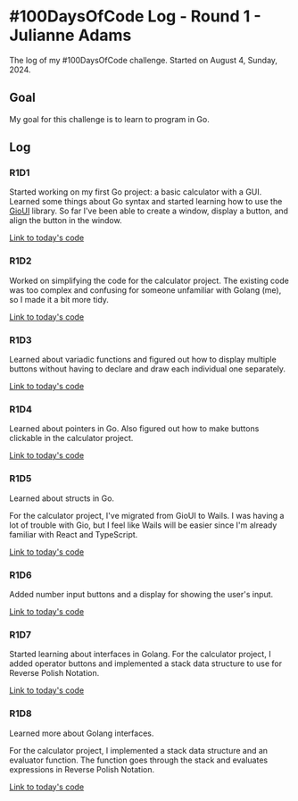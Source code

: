 # #100DaysOfCode Log - Round 1 - Julianne Adams

The log of my #100DaysOfCode challenge. Started on August 4, Sunday, 2024.

## Goal

My goal for this challenge is to learn to program in Go.

## Log

### R1D1

Started working on my first Go project: a basic calculator with a GUI.
Learned some things about Go syntax and started learning how to use the
[GioUI](https://gioui.org/doc/learn/get-started) library. So far I've been able
to create a window, display a button, and align the button in the window.

[Link to today's code](https://github.com/LeftySolara/go-calculator/tree/35c9b0b589644ea69bce4a567a028f1bc2a39d47)

### R1D2

Worked on simplifying the code for the calculator project.
The existing code was too complex and confusing for someone
unfamiliar with Golang (me), so I made it a bit more tidy.

[Link to today's code](https://github.com/LeftySolara/go-calculator/tree/a0fb5d4c9ae47077399cd9845bba93e2b369a3c0)

### R1D3

Learned about variadic functions and figured out how to display multiple
buttons without having to declare and draw each individual one separately.

[Link to today's code](https://github.com/LeftySolara/go-calculator/tree/4a1acbe51f4396483cfbe358706d4f78e614b322)

### R1D4

Learned about pointers in Go. Also figured out how to make buttons clickable
in the calculator project.

[Link to today's code](https://github.com/LeftySolara/go-calculator/tree/6bbf3d7a766d6062880cb83eaa24c31f82ec3a7a)

### R1D5

Learned about structs in Go.

For the calculator project, I've migrated from GioUI to Wails. I was having a lot
of trouble with Gio, but I feel like Wails will be easier since I'm already familiar
with React and TypeScript.

[Link to today's code](https://github.com/LeftySolara/calculator/tree/67f080549e5be93234704cc16492c5d6310c16dd)

### R1D6

Added number input buttons and a display for showing the user's input.

[Link to today's code](https://github.com/LeftySolara/calculator/tree/79354573ca150c5bd8eb5e0313120d79a0d39965)

### R1D7

Started learning about interfaces in Golang. For the calculator project,
I added operator buttons and implemented a stack data structure to use for
Reverse Polish Notation.

[Link to today's code](https://github.com/LeftySolara/calculator/tree/0cb4ec4bc3742a466ba7edfa7904bdd96deba5db)

### R1D8

Learned more about Golang interfaces.

For the calculator project, I implemented a stack data structure and an evaluator function. The function goes through the stack and evaluates expressions in Reverse Polish Notation.

[Link to today's code](https://github.com/LeftySolara/calculator/tree/9e096b0a05a4952c78c0ab5706b30351062e7053)
